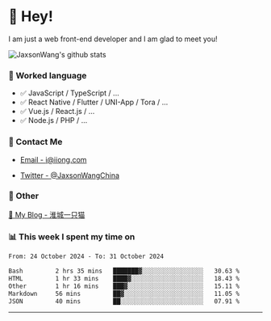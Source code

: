 # 👋 Hey!

I am just a web front-end developer and I am glad to meet you!

![JaxsonWang's github stats](https://github-readme-stats.vercel.app/api?username=JaxsonWang&&show_icons=true&&title_color=1abc9c&&icon_color=1abc9c)


### 📝 Worked language

- ✅ JavaScript / TypeScript / ...
- ✅ React Native / Flutter / UNI-App / Tora / ...
- ✅ Vue.js / React.js / ...
- ✅ Node.js / PHP / ...

### 📮 Contact Me

- [Email - i@iiong.com](mailto:i@iiong.com)

- [Twitter - @JaxsonWangChina](https://twitter.com/JaxsonWangChina)

### 🤪 Other

[📌 My Blog - 淮城一只猫](https://iiong.com)

### 📊 This week I spent my time on

<!--START_SECTION:waka-->

```txt
From: 24 October 2024 - To: 31 October 2024

Bash         2 hrs 35 mins   ███████▓░░░░░░░░░░░░░░░░░   30.63 %
HTML         1 hr 33 mins    ████▓░░░░░░░░░░░░░░░░░░░░   18.43 %
Other        1 hr 16 mins    ███▓░░░░░░░░░░░░░░░░░░░░░   15.11 %
Markdown     56 mins         ██▓░░░░░░░░░░░░░░░░░░░░░░   11.05 %
JSON         40 mins         ██░░░░░░░░░░░░░░░░░░░░░░░   07.91 %
```

<!--END_SECTION:waka-->

---
